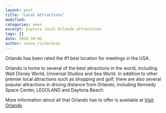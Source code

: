 ```yaml
---
layout: post
title: "Local Attractions"
modified:
categories: news
excerpt: Explore local Orlando attractions
tags: []
date: 2018-10-05
author: steve_richardson
---
```


Orlando has been rated the #1 best location for meetings in the USA. 

Orlando is home to several of the best attractions in the world, including Walt Disney World, Universal Studios and Sea World. In addition to other premier local attractions such as shopping and golf, there are also several popular attractions in driving distance from Orlando, including Kennedy Space Center, LEGOLAND and Daytona Beach.

More information about all that Orlando has to offer is available at 
[Visit Orlando](http://ppps2019.orlandomeetinginfo.com)